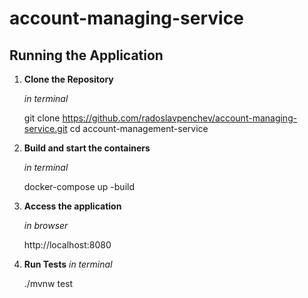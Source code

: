 # account-managing-service

## Running the Application

1. **Clone the Repository**

   *in terminal*
   
   git clone https://github.com/radoslavpenchev/account-managing-service.git
   cd account-management-service

3. **Build and start the containers**

   *in terminal*
   
   docker-compose up -build

5. **Access the application**

   *in browser*
   
   http://localhost:8080



7. **Run Tests**
    *in terminal*
   
    ./mvnw test
